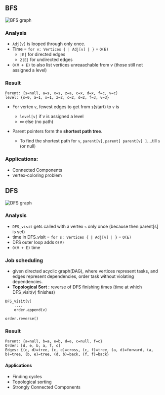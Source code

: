 ## BFS

![BFS graph](http://i.imgur.com/Pj7EEbA.png)

### Analysis

- `Adj[v]` is looped through only once.
- Time = `for v: Vertices { | Adj[v] | }`  = `O(E)`
  - `|E|` for directed edges
  - `2|E|` for undirected edges
- `O(V + E)` to also list vertices unreaachable from v (those still not assigned a level)

### Result
```
Parent: {s=null, a=s, x=s, z=a, c=x, d=x, f=c, v=c}
level: {s=0, a=1, x=1, z=2, c=2, d=2, f=3, v=3}
```

- For vertex `v`, fewest edges to get from `s`(start) to `v` is 
  - `level[v]` if v is assigned a level
  - ∞ else (no path)

- Parent pointers form the **shortest path tree**.
  - To find the shortest path for `v`, `parent[v]`, `parent[ parent[v] ]`....till `s` (or null)
### Applications:

* Connected Components
* vertex-coloring problem

## DFS

![DFS graph](http://i.imgur.com/uMdnI9Q.png)

### Analysis
- `DFS_visit` gets called with a vertex `s` only once (because then parent[s] is set)
- time in DFS_visit = `for s: Vertices { | Adj[v] | }`  = `O(E)`
- DFS outer loop adds `O(V)`
- `O(V + E)` time

### Job scheduling
- given directed acyclic graph(DAG), where vertices represent tasks, and edges represent dependencies, order task without violating dependencies.
- **Topological Sort** : reverse of DFS finishing times (time at which DFS_visit(v) finishes)

```
DFS_visit(v)
    ....
    order.append(v)
    
order.reverse()
```
### Result

```
Parent: {a=null, b=a, e=b, d=e, c=null, f=c}
Order: [d, e, b, a, f, c]
Edges: {(e, d)=tree, (c, e)=cross, (c, f)=tree, (a, d)=forward, (a, b)=tree, (b, e)=tree, (d, b)=back, (f, f)=back}

```

#### Applications

* Finding cycles
* Topological sorting
* Strongly Connected Components
